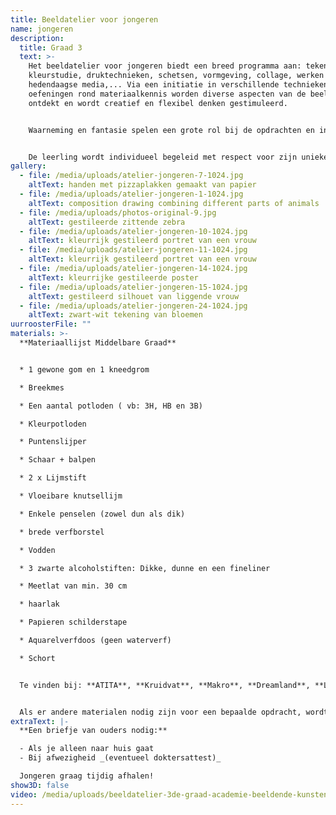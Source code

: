 ```yaml
---
title: Beeldatelier voor jongeren
name: jongeren
description:
  title: Graad 3
  text: >-
    Het beeldatelier voor jongeren biedt een breed programma aan: tekenen,
    kleurstudie, druktechnieken, schetsen, vormgeving, collage, werken met
    hedendaagse media,... Via een initiatie in verschillende technieken en
    oefeningen rond materiaalkennis worden diverse aspecten van de beeldtaal
    ontdekt en wordt creatief en flexibel denken gestimuleerd.


    Waarneming en fantasie spelen een grote rol bij de opdrachten en interageren met elkaar. Er worden linken gelegd met kunstgeschiedenis en hedendaagse tendensen in de kunstwereld.


    De leerling wordt individueel begeleid met respect voor zijn unieke zelf. Er wordt getracht een ruimte te bieden waarin iedereen zoveel mogelijk zichzelf kan zijn, zich kan uitdrukken, kan ontdekken en zich beeldend kan ontwikkelen. Les volgen in het beeldatelier kan een welkome aanvulling zijn bij het dagonderwijs en/of een goede voorbereiding op verdergezet kunstonderwijs.
gallery:
  - file: /media/uploads/atelier-jongeren-7-1024.jpg
    altText: handen met pizzaplakken gemaakt van papier
  - file: /media/uploads/atelier-jongeren-1-1024.jpg
    altText: composition drawing combining different parts of animals
  - file: /media/uploads/photos-original-9.jpg
    altText: gestileerde zittende zebra
  - file: /media/uploads/atelier-jongeren-10-1024.jpg
    altText: kleurrijk gestileerd portret van een vrouw
  - file: /media/uploads/atelier-jongeren-11-1024.jpg
    altText: kleurrijk gestileerd portret van een vrouw
  - file: /media/uploads/atelier-jongeren-14-1024.jpg
    altText: kleurrijke gestileerde poster
  - file: /media/uploads/atelier-jongeren-15-1024.jpg
    altText: gestileerd silhouet van liggende vrouw
  - file: /media/uploads/atelier-jongeren-24-1024.jpg
    altText: zwart-wit tekening van bloemen
uurroosterFile: ""
materials: >-
  **Materiaallijst Middelbare Graad**


  * 1 gewone gom en 1 kneedgrom

  * Breekmes

  * Een aantal potloden ( vb: 3H, HB en 3B)

  * Kleurpotloden

  * Puntenslijper

  * Schaar + balpen

  * 2 x Lijmstift

  * Vloeibare knutsellijm

  * Enkele penselen (zowel dun als dik)

  * brede verfborstel

  * Vodden

  * 3 zwarte alcoholstiften: Dikke, dunne en een fineliner

  * Meetlat van min. 30 cm

  * haarlak

  * Papieren schilderstape

  * Aquarelverfdoos (geen waterverf)

  * Schort


  Te vinden bij: **ATITA**, **Kruidvat**, **Makro**, **Dreamland**, **Lucas creativ**, **Schleiper**.


  Als er andere materialen nodig zijn voor een bepaalde opdracht, wordt dat door de leraar gecommuniceerd.
extraText: |-
  **Een briefje van ouders nodig:**

  - Als je alleen naar huis gaat
  - Bij afwezigheid _(eventueel doktersattest)_

  Jongeren graag tijdig afhalen!
show3D: false
video: /media/uploads/beeldatelier-3de-graad-academie-beeldende-kunsten-vilvoorde.mp4
---
```


